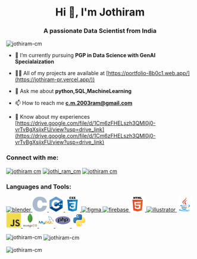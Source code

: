 <h1 align="center">Hi 👋, I'm Jothiram</h1>
<h3 align="center">A passionate Data Scientist from India</h3>

<p align="left"> <img src="https://komarev.com/ghpvc/?username=jothiram-cm&label=Profile%20views&color=0e75b6&style=flat" alt="jothiram-cm" /> </p>

- 🌱 I’m currently pursuing **PGP in Data Science with GenAI Specialaization**

- 👨‍💻 All of my projects are available at [https://portfolio-8b0c1.web.app/](https://jothiram-pr.vercel.app/))

- 💬 Ask me about **python,SQL,MachineLearning**

- 📫 How to reach me **c.m.2003ram@gmail.com**

- 📄 Know about my experiences [https://drive.google.com/file/d/1Cm6zFHELszh3QMl0j0-vrTvBgXsijxFU/view?usp=drive_link](https://drive.google.com/file/d/1Cm6zFHELszh3QMl0j0-vrTvBgXsijxFU/view?usp=drive_link)

<h3 align="left">Connect with me:</h3>
<p align="left">
<a href="https://linkedin.com/in/jothiram cm" target="blank"><img align="center" src="https://raw.githubusercontent.com/rahuldkjain/github-profile-readme-generator/master/src/images/icons/Social/linked-in-alt.svg" alt="jothiram cm" height="30" width="40" /></a>
<a href="https://instagram.com/jothi_ram_cm" target="blank"><img align="center" src="https://raw.githubusercontent.com/rahuldkjain/github-profile-readme-generator/master/src/images/icons/Social/instagram.svg" alt="jothi_ram_cm" height="30" width="40" /></a>
<a href="https://discord.gg/jothiram cm" target="blank"><img align="center" src="https://raw.githubusercontent.com/rahuldkjain/github-profile-readme-generator/master/src/images/icons/Social/discord.svg" alt="jothiram cm" height="30" width="40" /></a>
</p>

<h3 align="left">Languages and Tools:</h3>
<p align="left"> <a href="https://www.blender.org/" target="_blank" rel="noreferrer"> <img src="https://download.blender.org/branding/community/blender_community_badge_white.svg" alt="blender" width="40" height="40"/> </a> <a href="https://www.cprogramming.com/" target="_blank" rel="noreferrer"> <img src="https://raw.githubusercontent.com/devicons/devicon/master/icons/c/c-original.svg" alt="c" width="40" height="40"/> </a> <a href="https://www.w3schools.com/cpp/" target="_blank" rel="noreferrer"> <img src="https://raw.githubusercontent.com/devicons/devicon/master/icons/cplusplus/cplusplus-original.svg" alt="cplusplus" width="40" height="40"/> </a> <a href="https://www.w3schools.com/css/" target="_blank" rel="noreferrer"> <img src="https://raw.githubusercontent.com/devicons/devicon/master/icons/css3/css3-original-wordmark.svg" alt="css3" width="40" height="40"/> </a> <a href="https://www.figma.com/" target="_blank" rel="noreferrer"> <img src="https://www.vectorlogo.zone/logos/figma/figma-icon.svg" alt="figma" width="40" height="40"/> </a> <a href="https://firebase.google.com/" target="_blank" rel="noreferrer"> <img src="https://www.vectorlogo.zone/logos/firebase/firebase-icon.svg" alt="firebase" width="40" height="40"/> </a> <a href="https://www.w3.org/html/" target="_blank" rel="noreferrer"> <img src="https://raw.githubusercontent.com/devicons/devicon/master/icons/html5/html5-original-wordmark.svg" alt="html5" width="40" height="40"/> </a> <a href="https://www.adobe.com/in/products/illustrator.html" target="_blank" rel="noreferrer"> <img src="https://www.vectorlogo.zone/logos/adobe_illustrator/adobe_illustrator-icon.svg" alt="illustrator" width="40" height="40"/> </a> <a href="https://www.java.com" target="_blank" rel="noreferrer"> <img src="https://raw.githubusercontent.com/devicons/devicon/master/icons/java/java-original.svg" alt="java" width="40" height="40"/> </a> <a href="https://developer.mozilla.org/en-US/docs/Web/JavaScript" target="_blank" rel="noreferrer"> <img src="https://raw.githubusercontent.com/devicons/devicon/master/icons/javascript/javascript-original.svg" alt="javascript" width="40" height="40"/> </a> <a href="https://www.mongodb.com/" target="_blank" rel="noreferrer"> <img src="https://raw.githubusercontent.com/devicons/devicon/master/icons/mongodb/mongodb-original-wordmark.svg" alt="mongodb" width="40" height="40"/> </a> <a href="https://www.mysql.com/" target="_blank" rel="noreferrer"> <img src="https://raw.githubusercontent.com/devicons/devicon/master/icons/mysql/mysql-original-wordmark.svg" alt="mysql" width="40" height="40"/> </a> <a href="https://www.php.net" target="_blank" rel="noreferrer"> <img src="https://raw.githubusercontent.com/devicons/devicon/master/icons/php/php-original.svg" alt="php" width="40" height="40"/> </a> <a href="https://www.python.org" target="_blank" rel="noreferrer"> <img src="https://raw.githubusercontent.com/devicons/devicon/master/icons/python/python-original.svg" alt="python" width="40" height="40"/> </a> </p>

<p><img align="left" src="https://github-readme-stats.vercel.app/api/top-langs?username=jothiram-cm&show_icons=true&locale=en&layout=compact" alt="jothiram-cm" /></p>

<p>&nbsp;<img align="center" src="https://github-readme-stats.vercel.app/api?username=jothiram-cm&show_icons=true&locale=en" alt="jothiram-cm" /></p>

<p><img align="center" src="https://github-readme-streak-stats.herokuapp.com/?user=jothiram-cm&" alt="jothiram-cm" /></p>
